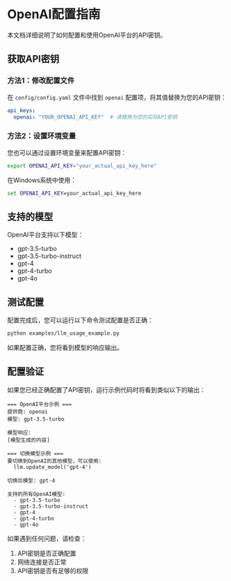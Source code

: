 ﻿# OpenAI配置指南

本文档详细说明了如何配置和使用OpenAI平台的API密钥。

## 获取API密钥

### 方法1：修改配置文件

在 `config/config.yaml` 文件中找到 `openai` 配置项，将其值替换为您的API密钥：

```yaml
api_keys:
  openai: "YOUR_OPENAI_API_KEY"  # 请替换为您的实际API密钥
```

### 方法2：设置环境变量

您也可以通过设置环境变量来配置API密钥：

```bash
export OPENAI_API_KEY="your_actual_api_key_here"
```

在Windows系统中使用：

```cmd
set OPENAI_API_KEY=your_actual_api_key_here
```

## 支持的模型

OpenAI平台支持以下模型：

- gpt-3.5-turbo
- gpt-3.5-turbo-instruct
- gpt-4
- gpt-4-turbo
- gpt-4o

## 测试配置

配置完成后，您可以运行以下命令测试配置是否正确：

```bash
python examples/llm_usage_example.py
```

如果配置正确，您将看到模型的响应输出。

## 配置验证

如果您已经正确配置了API密钥，运行示例代码时将看到类似以下的输出：

```
=== OpenAI平台示例 ===
提供商: openai
模型: gpt-3.5-turbo

模型响应:
[模型生成的内容]

=== 切换模型示例 ===
要切换到OpenAI的其他模型，可以使用:
  llm.update_model('gpt-4')

切换后模型: gpt-4

支持的所有OpenAI模型:
  - gpt-3.5-turbo
  - gpt-3.5-turbo-instruct
  - gpt-4
  - gpt-4-turbo
  - gpt-4o
```

如果遇到任何问题，请检查：

1. API密钥是否正确配置
2. 网络连接是否正常
3. API密钥是否有足够的权限
